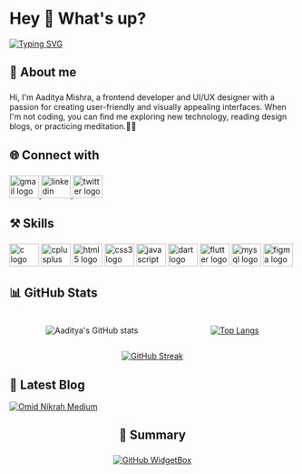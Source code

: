 <h1 align="left">Hey 👋 What's up?</h1>



[![Typing SVG](https://readme-typing-svg.demolab.com?font=Fira+Code&duration=3000&pause=500&width=435&lines=I'm+a+Frontend+Developer;UI%2FUX+Designer+and;a+learner)](https://git.io/typing-svg)


###

<h2 align="left">🧔 About me</h2>

###

<p align="left">Hi, I'm Aaditya Mishra, a frontend developer and UI/UX designer with a passion for creating user-friendly and visually appealing interfaces. When I'm not coding, you can find me exploring new technology, reading design blogs, or practicing meditation.🧘‍♂️</p>

###

<h2 align="left">🌐 Connect with</h2>

###

<div align="left">
  <a href="aadityamishra216@gmail.com" target="_blank">
    <img src="https://raw.githubusercontent.com/maurodesouza/profile-readme-generator/master/src/assets/icons/social/gmail/default.svg" width="52" height="40" alt="gmail logo"  />
  </a>
   <a href="https://www.linked.com/in/aadityamishraa" target="_blank">
    <img src="https://raw.githubusercontent.com/maurodesouza/profile-readme-generator/master/src/assets/icons/social/linkedin/default.svg" width="52" height="40" alt="linkedin logo"  />
  </a>
  <a href="https://www.twitter.com/_aadityamishra" target="_blank">
    <img src="https://raw.githubusercontent.com/maurodesouza/profile-readme-generator/master/src/assets/icons/social/twitter/default.svg" width="52" height="40" alt="twitter logo"  />
  </a>
 
</div>

###

<h2 align="left">⚒️ Skills</h2>

###

<div align="left">
  <img src="https://cdn.jsdelivr.net/gh/devicons/devicon/icons/c/c-original.svg" height="40" width="52" alt="c logo"  />
  <img src="https://cdn.jsdelivr.net/gh/devicons/devicon/icons/cplusplus/cplusplus-original.svg" height="40" width="52" alt="cplusplus logo"  />
  <img src="https://cdn.jsdelivr.net/gh/devicons/devicon/icons/html5/html5-original.svg" height="40" width="52" alt="html5 logo"  />
  <img src="https://cdn.jsdelivr.net/gh/devicons/devicon/icons/css3/css3-original.svg" height="40" width="52" alt="css3 logo"  />
  <img src="https://cdn.jsdelivr.net/gh/devicons/devicon/icons/javascript/javascript-original.svg" height="40" width="52" alt="javascript logo"  />
  <img src="https://cdn.jsdelivr.net/gh/devicons/devicon/icons/dart/dart-original.svg" height="40" width="52" alt="dart logo"  />
  <img src="https://cdn.jsdelivr.net/gh/devicons/devicon/icons/flutter/flutter-original.svg" height="40" width="52" alt="flutter logo"  />
  <img src="https://cdn.jsdelivr.net/gh/devicons/devicon/icons/mysql/mysql-original.svg" height="40" width="52" alt="mysql logo"  />
  <img src="https://cdn.jsdelivr.net/gh/devicons/devicon/icons/figma/figma-original.svg" height="40" width="52" alt="figma logo"  />
</div>

###

<h2 align="left">📊 GitHub Stats</h2>

###

<div align="center" style="display:flex; justify-content: space-around;">
  <span>

    
  ![Aaditya's GitHub stats](https://github-readme-stats.vercel.app/api?username=aadityamishraa&show_icons=true&theme=dracula&bg_color=00000000&hide_border=true)
  
  </span>
  <span>

  [![Top Langs](https://github-readme-stats.vercel.app/api/top-langs/?username=aadityamishraa&layout=compact&theme=dracula&hide_border=true)](https://github.com/aadityamishraa/github-readme-stats)
  </span>
</div>
<div align="center">

  [![GitHub Streak](https://streak-stats.demolab.com?user=aadityamishraa&theme=dracula&bg_color=00000000&hide_border=true)](https://git.io/streak-stats)
</div>

###

<h2 align="left">📑 Latest Blog</h2>

[![Omid Nikrah Medium](https://github-readme-medium.vercel.app/?username=aadityamishraa)](https://medium.com/@aadityamishraa)

###

<h2 align="center">🔖 Summary</h2>

###
<div align="center">

[![GitHub WidgetBox](https://github-widgetbox.vercel.app/api/profile?username=aadityamishraa&data=followers,repositories,stars,commits&theme=darkmode)](https://github.com/Jurredr/github-widgetbox)

</div>